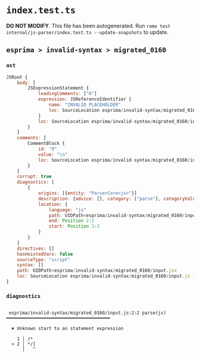 # `index.test.ts`

**DO NOT MODIFY**. This file has been autogenerated. Run `rome test internal/js-parser/index.test.ts --update-snapshots` to update.

## `esprima > invalid-syntax > migrated_0160`

### `ast`

```javascript
JSRoot {
	body: [
		JSExpressionStatement {
			leadingComments: ["0"]
			expression: JSReferenceIdentifier {
				name: "INVALID_PLACEHOLDER"
				loc: SourceLocation esprima/invalid-syntax/migrated_0160/input.js 2:2-2:3
			}
			loc: SourceLocation esprima/invalid-syntax/migrated_0160/input.js 2:2-2:3
		}
	]
	comments: [
		CommentBlock {
			id: "0"
			value: "\n"
			loc: SourceLocation esprima/invalid-syntax/migrated_0160/input.js 1:0-2:2
		}
	]
	corrupt: true
	diagnostics: [
		{
			origins: [{entity: "ParserCore<js>"}]
			description: {advice: [], category: ["parse"], categoryValue: "js", message: [RAW_MARKUP {value: "Unknown start to an "}, "statement expression"]}
			location: {
				language: "js"
				path: UIDPath<esprima/invalid-syntax/migrated_0160/input.js>
				end: Position 2:2
				start: Position 2:2
			}
		}
	]
	directives: []
	hasHoistedVars: false
	sourceType: "script"
	syntax: []
	path: UIDPath<esprima/invalid-syntax/migrated_0160/input.js>
	loc: SourceLocation esprima/invalid-syntax/migrated_0160/input.js 1:0-3:0
}
```

### `diagnostics`

```

 esprima/invalid-syntax/migrated_0160/input.js:2:2 parse(js) ━━━━━━━━━━━━━━━━━━━━━━━━━━━━━━━━━━━━━━━

  ✖ Unknown start to an statement expression

    1 │ /*
  > 2 │ */]
      │   ^


```
